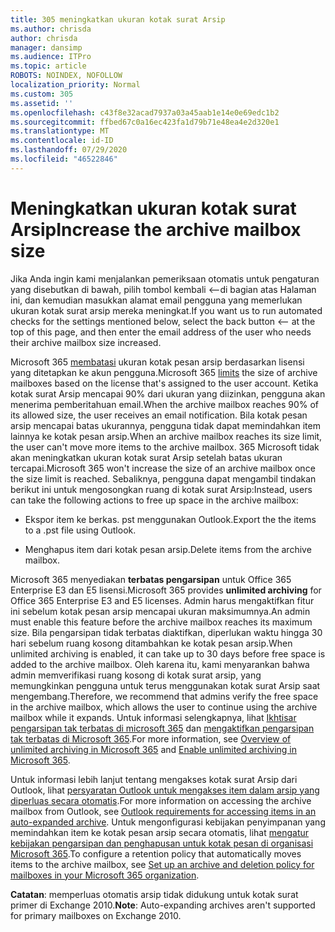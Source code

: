 ```yaml
---
title: 305 meningkatkan ukuran kotak surat Arsip
ms.author: chrisda
author: chrisda
manager: dansimp
ms.audience: ITPro
ms.topic: article
ROBOTS: NOINDEX, NOFOLLOW
localization_priority: Normal
ms.custom: 305
ms.assetid: ''
ms.openlocfilehash: c43f8e32acad7937a03a45aab1e14e0e69edc1b2
ms.sourcegitcommit: ffbed67c0a16ec423fa1d79b71e48ea4e2d320e1
ms.translationtype: MT
ms.contentlocale: id-ID
ms.lasthandoff: 07/29/2020
ms.locfileid: "46522846"
---
```

# <a name="increase-the-archive-mailbox-size"></a><span data-ttu-id="3e189-102">Meningkatkan ukuran kotak surat Arsip</span><span class="sxs-lookup"><span data-stu-id="3e189-102">Increase the archive mailbox size</span></span>


<span data-ttu-id="3e189-103">Jika Anda ingin kami menjalankan pemeriksaan otomatis untuk pengaturan yang disebutkan di bawah, pilih tombol kembali <--di bagian atas Halaman ini, dan kemudian masukkan alamat email pengguna yang memerlukan ukuran kotak surat arsip mereka meningkat.</span><span class="sxs-lookup"><span data-stu-id="3e189-103">If you want us to run automated checks for the settings mentioned below, select the back button <-- at the top of this page, and then enter the email address of the user who needs their archive mailbox size increased.</span></span>

<span data-ttu-id="3e189-104">Microsoft 365 [membatasi](https://docs.microsoft.com/office365/servicedescriptions/exchange-online-service-description/exchange-online-limits#mailbox-storage-limits) ukuran kotak pesan arsip berdasarkan lisensi yang ditetapkan ke akun pengguna.</span><span class="sxs-lookup"><span data-stu-id="3e189-104">Microsoft 365 [limits](https://docs.microsoft.com/office365/servicedescriptions/exchange-online-service-description/exchange-online-limits#mailbox-storage-limits) the size of archive mailboxes based on the license that's assigned to the user account.</span></span> <span data-ttu-id="3e189-105">Ketika kotak surat Arsip mencapai 90% dari ukuran yang diizinkan, pengguna akan menerima pemberitahuan email.</span><span class="sxs-lookup"><span data-stu-id="3e189-105">When the archive mailbox reaches 90% of its allowed size, the user receives an email notification.</span></span> <span data-ttu-id="3e189-106">Bila kotak pesan arsip mencapai batas ukurannya, pengguna tidak dapat memindahkan item lainnya ke kotak pesan arsip.</span><span class="sxs-lookup"><span data-stu-id="3e189-106">When an archive mailbox reaches its size limit, the user can't move more items to the archive mailbox.</span></span> <span data-ttu-id="3e189-107">365 Microsoft tidak akan meningkatkan ukuran kotak surat Arsip setelah batas ukuran tercapai.</span><span class="sxs-lookup"><span data-stu-id="3e189-107">Microsoft 365 won't increase the size of an archive mailbox once the size limit is reached.</span></span> <span data-ttu-id="3e189-108">Sebaliknya, pengguna dapat mengambil tindakan berikut ini untuk mengosongkan ruang di kotak surat Arsip:</span><span class="sxs-lookup"><span data-stu-id="3e189-108">Instead, users can take the following actions to free up space in the archive mailbox:</span></span>

- <span data-ttu-id="3e189-109">Ekspor item ke berkas. pst menggunakan Outlook.</span><span class="sxs-lookup"><span data-stu-id="3e189-109">Export the the items to a .pst file using Outlook.</span></span>

- <span data-ttu-id="3e189-110">Menghapus item dari kotak pesan arsip.</span><span class="sxs-lookup"><span data-stu-id="3e189-110">Delete items from the archive mailbox.</span></span>

<span data-ttu-id="3e189-111">Microsoft 365 menyediakan **terbatas pengarsipan** untuk Office 365 Enterprise E3 dan E5 lisensi.</span><span class="sxs-lookup"><span data-stu-id="3e189-111">Microsoft 365 provides **unlimited archiving** for Office 365 Enterprise E3 and E5 licenses.</span></span> <span data-ttu-id="3e189-112">Admin harus mengaktifkan fitur ini sebelum kotak pesan arsip mencapai ukuran maksimumnya.</span><span class="sxs-lookup"><span data-stu-id="3e189-112">An admin must enable this feature before the archive mailbox reaches its maximum size.</span></span> <span data-ttu-id="3e189-113">Bila pengarsipan tidak terbatas diaktifkan, diperlukan waktu hingga 30 hari sebelum ruang kosong ditambahkan ke kotak pesan arsip.</span><span class="sxs-lookup"><span data-stu-id="3e189-113">When unlimited archiving is enabled, it can take up to 30 days before free space is added to the archive mailbox.</span></span> <span data-ttu-id="3e189-114">Oleh karena itu, kami menyarankan bahwa admin memverifikasi ruang kosong di kotak surat arsip, yang memungkinkan pengguna untuk terus menggunakan kotak surat Arsip saat mengembang.</span><span class="sxs-lookup"><span data-stu-id="3e189-114">Therefore, we recommend that admins verify the free space in the archive mailbox, which allows the user to continue using the archive mailbox while it expands.</span></span> <span data-ttu-id="3e189-115">Untuk informasi selengkapnya, lihat [Ikhtisar pengarsipan tak terbatas di microsoft 365](https://docs.microsoft.com/microsoft-365/compliance/unlimited-archiving) dan [mengaktifkan pengarsipan tak terbatas di Microsoft 365](https://docs.microsoft.com/microsoft-365/compliance/enable-unlimited-archiving).</span><span class="sxs-lookup"><span data-stu-id="3e189-115">For more information, see [Overview of unlimited archiving in Microsoft 365](https://docs.microsoft.com/microsoft-365/compliance/unlimited-archiving) and [Enable unlimited archiving in Microsoft 365](https://docs.microsoft.com/microsoft-365/compliance/enable-unlimited-archiving).</span></span>

<span data-ttu-id="3e189-116">Untuk informasi lebih lanjut tentang mengakses kotak surat Arsip dari Outlook, lihat [persyaratan Outlook untuk mengakses item dalam arsip yang diperluas secara otomatis](https://docs.microsoft.com/microsoft-365/compliance/unlimited-archiving#outlook-requirements-for-accessing-items-in-an-auto-expanded-archive).</span><span class="sxs-lookup"><span data-stu-id="3e189-116">For more information on accessing the archive mailbox from Outlook, see [Outlook requirements for accessing items in an auto-expanded archive](https://docs.microsoft.com/microsoft-365/compliance/unlimited-archiving#outlook-requirements-for-accessing-items-in-an-auto-expanded-archive).</span></span> <span data-ttu-id="3e189-117">Untuk mengonfigurasi kebijakan penyimpanan yang memindahkan item ke kotak pesan arsip secara otomatis, lihat [mengatur kebijakan pengarsipan dan penghapusan untuk kotak pesan di organisasi Microsoft 365](https://docs.microsoft.com/microsoft-365/compliance/set-up-an-archive-and-deletion-policy-for-mailboxes).</span><span class="sxs-lookup"><span data-stu-id="3e189-117">To configure a retention policy that automatically moves items to the archive mailbox, see [Set up an archive and deletion policy for mailboxes in your Microsoft 365 organization](https://docs.microsoft.com/microsoft-365/compliance/set-up-an-archive-and-deletion-policy-for-mailboxes).</span></span>

<span data-ttu-id="3e189-118">**Catatan**: memperluas otomatis arsip tidak didukung untuk kotak surat primer di Exchange 2010.</span><span class="sxs-lookup"><span data-stu-id="3e189-118">**Note**: Auto-expanding archives aren't supported for primary mailboxes on Exchange 2010.</span></span>

